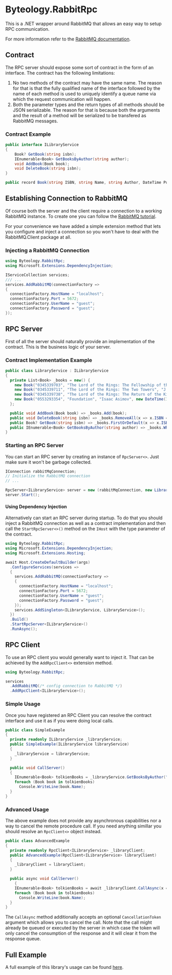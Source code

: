 # Byteology.RabbitRpc
This is a .NET wrapper around RabbitMQ that allows an easy way to setup RPC communication.

For more information refer to the [RabbitMQ documentation](https://www.rabbitmq.com/tutorials/tutorial-six-dotnet.html).

## Contract
The RPC server should expose some sort of contract in the form of an interface. The contract has the following limitations:
1. No two methods of the contract may have the same name. The reason for that is that the fully qualified name of the interface followed by the name of each method is used to uniquely identify a queue name via which the request communication will happen.
2. Both the parameter types and the return types of all methods should be JSON serializable. The reason for that is because both the arguments and the result of a method will be serialized to be transfered as RabbitMQ messages.

### Contract Example
``` c#
public interface ILibraryService
{
    Book? GetBook(string isbn);
    IEnumerable<Book> GetBooksByAuthor(string author);
    void AddBook(Book book);
    void DeleteBook(string isbn);
}

public record Book(string ISBN, string Name, string Author, DateTime PublicationDate);
```
## Establishing Connection to RabbitMQ
Of course both the server and the client require a connection to a working RabbitMQ instance. To create one you can follow the [RabbitMQ tutorial](https://www.rabbitmq.com/tutorials/tutorial-one-dotnet.html). 

For your convenience we have added a simple extension method that lets you configure and inject a connection so you won't have to deal with the RabbitMQ.Client package at all.

### Injecting a RabbitMQ Connection
``` c#
using Byteology.RabbitRpc;
using Microsoft.Extensions.DependencyInjection;

IServiceCollection services;
/// ...
services.AddRabbitMQ(connectionFactory =>
{
  connectionFactory.HostName = "localhost";
  connectionFactory.Port = 5672;
  connectionFactory.UserName = "guest";
  connectionFactory.Password = "guest";
});
```

## RPC Server
First of all the server should naturally provide an implementation of the contract. This is the business logic of your server.

### Contract Implementation Example
``` c#
public class LibraryService : ILibraryService
{
  private List<Book> _books = new() {
    new Book("0345339703", "The Lord of the Rings: The Fellowship of the Ring", "J.R.R.Tolkien", new DateTime(1986, 08, 12)),
    new Book("0345339711", "The Lord of the Rings: The Two Towers", "J.R.R.Tolkien", new DateTime(1986, 08, 12)),
    new Book("0345339738", "The Lord of the Rings: The Return of the King", "J.R.R.Tolkien", new DateTime(1986, 07, 12)),
    new Book("0553293354", "Foundation", "Isaac Asimov", new DateTime(1991, 10, 01))
  };

  public void AddBook(Book book) => _books.Add(book);
  public void DeleteBook(string isbn) => _books.RemoveAll(x => x.ISBN == isbn);
  public Book? GetBook(string isbn) => _books.FirstOrDefault(x => x.ISBN == isbn);
  public IEnumerable<Book> GetBooksByAuthor(string author) => _books.Where(x => x.Author == author);
}
```
### Starting an RPC Server
You can start an RPC server by creating an instance of `RpcServer<>`. Just make sure it won't be garbage collected.
``` c#
IConnection rabbitMqConnection;
// Initialize the RabbitMQ connection
// ...

RpcServer<ILibraryService> server = new (rabbitMqConnection, new LibraryService());
server.Start();
```

#### Using Dependency Injection
Alternatively can start an RPC server during startup. To do that you should inject a RabbitMQ connection as well as a contract implementation and then call the `StartRpcServer<>()` method on the `IHost` with the type parameter of the contract.
``` c#
using Byteology.RabbitRpc;
using Microsoft.Extensions.DependencyInjection;
using Microsoft.Extensions.Hosting;

await Host.CreateDefaultBuilder(args)
  .ConfigureServices(services =>
  {
    services.AddRabbitMQ(connectionFactory =>
    {
      connectionFactory.HostName = "localhost";
      connectionFactory.Port = 5672;
      connectionFactory.UserName = "guest";
      connectionFactory.Password = "guest";
    });
    services.AddSingleton<ILibraryService, LibraryService>();
  })
  .Build()
  .StartRpcServer<ILibraryService>()
  .RunAsync();
```

## RPC Client
To use an RPC client you would generally want to inject it. That can be achieved by the `AddRpcClient<>` extension method.

``` c#
using Byteology.RabbitRpc;

services
  .AddRabbitMQ(/* config connection to RabbitMQ */)
  .AddRpcClient<ILibraryService>();
```

### Simple Usage
Once you have registered an RPC Client you can resolve the contract interface and use it as if you were doing local calls.
``` c#
public class SimpleExample
{
  private readonly ILibraryService _libraryService;
  public SimpleExample(ILibraryService libraryService)
  {
    _libraryService = libraryService;
  }

  public void CallServer()
  {
    IEnumerable<Book> tolkienBooks = _libraryService.GetBooksByAuthor("J.R.R.Tolkien");
    foreach (Book book in tolkienBooks)
      Console.WriteLine(book.Name);
  }
}
```

### Advanced Usage
The above example does not provide any asynchronous capabilities nor a way to cancel the remote procedure call. If you need anything simillar you should resolve an `RpcClient<>` object instead.
``` c#
public class AdvancedExample
{
  private readonly RpcClient<ILibraryService> _libraryClient;
  public AdvancedExample(RpcClient<ILibraryService> libraryClient)
  {
    _libraryClient = libraryClient;
  }

  public async void CallServer()
	{
    IEnumerable<Book> tolkienBooks = await _libraryClient.CallAsync(x => x.GetBooksByAuthor("J.R.R.Tolkien"));
    foreach (Book book in tolkienBooks)
      Console.WriteLine(book.Name);
  }
}
```
The `CallAsync` method additionally accepts an optional `CancellationToken` argument which allows you to cancel the call. Note that the call might already be queued or executed by the server in which case the token will only cancel the consumption of the response and it will clear it from the response queue.

## Full Example
A full example of this library's usage can be found [here](https://github.com/Byteology/rabbit-rpc/tree/master/Example).
